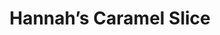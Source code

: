 ---
title: Hannah’s Caramel Slice
source: A Donna Hay recipe, adapted by Hannah Howard for a special occasion 4.01.2020
tags: ["baking", "dessert"]
imgFile: 'caramel-slice.jpg'
ingredients:
  - BASE
  - 1 cup all-purpose flour
  - 1/2 cup desiccated coconut
  - 1/2 cup brown sugar
  - 125g butter, melted
  - CARAMEL FILLING
  - 1/3 cup golden syrup (or treacle)
  - 125g butter, melted
  - 2 x 400g cans sweetened condensed milk
  - CHOCOLATE TOPPING
  - 185g dark chocolate (e.g. Whittaker’s Dark Ghana 72%)
  - 3 tsp vegetable oil
  - Maldon flaky salt (optional)
method:
  - Preheat oven to 180°C (350°F).
  - For the base - mix flour, coconut, brown sugar, and melted butter in a bowl until combined.
  - Press mixture into a lined 20x30cm (8x12in) slice tin.
  - Bake for 15–18 minutes until golden brown.
  - For the caramel filling - heat golden syrup, melted butter, and condensed milk in a saucepan over low heat for about 7 minutes, stirring until slightly thickened.
  - Pour caramel over the baked base and return to the oven for 20 minutes, or until golden.
  - Refrigerate the slice until completely cool.
  - For the topping - melt chocolate and vegetable oil together in a saucepan over low heat, stirring until smooth.
  - Let the chocolate cool slightly, then spread over the chilled caramel layer.
  - Sprinkle with Maldon flaky salt if desired.
---